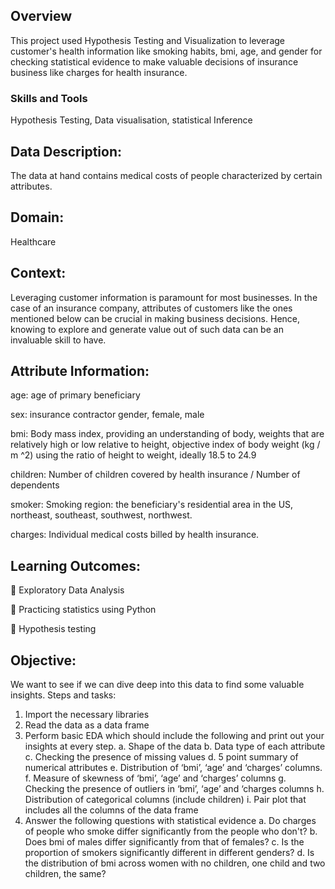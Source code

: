 ## Overview
This project used Hypothesis Testing and Visualization to leverage customer's health information like smoking habits, bmi, age, and gender for checking statistical evidence to make valuable decisions of insurance business like charges for health insurance.

### Skills and Tools

Hypothesis Testing, Data visualisation, statistical Inference
## Data Description:
The data at hand contains medical costs of people characterized by certain
attributes.
## Domain:
Healthcare
## Context:
Leveraging customer information is paramount for most businesses. In the case
of an insurance company, attributes of customers like the ones mentioned
below can be crucial in making business decisions. Hence, knowing to explore
and generate value out of such data can be an invaluable skill to have.
## Attribute Information:
age: age of primary beneficiary

sex: insurance contractor gender, female, male

bmi: Body mass index, providing an understanding of body, weights that are
relatively high or low relative to height, objective index of body weight (kg / m ^2) using the ratio of height to weight, ideally 18.5 to 24.9

children: Number of children covered by health insurance / Number of
dependents

smoker: Smoking
region: the beneficiary's residential area in the US, northeast, southeast,
southwest, northwest.

charges: Individual medical costs billed by health insurance.
## Learning Outcomes:
 Exploratory Data Analysis

 Practicing statistics using Python

 Hypothesis testing

## Objective: 
We want to see if we can dive deep into this data to find some valuable insights.
Steps and tasks: 
1. Import the necessary libraries 
2. Read the data as a data frame 
3. Perform basic EDA which should include the following and print out your 
insights at every step. 
a. Shape of the data
b. Data type of each attribute
c. Checking the presence of missing values 
d. 5 point summary of numerical attributes 
e. Distribution of ‘bmi’, ‘age’ and ‘charges’ columns.
f. Measure of skewness of ‘bmi’, ‘age’ and ‘charges’ columns
g. Checking the presence of outliers in ‘bmi’, ‘age’ and ‘charges 
columns
h. Distribution of categorical columns (include children)
i. Pair plot that includes all the columns of the data frame
4. Answer the following questions with statistical evidence
a. Do charges of people who smoke differ significantly from the 
people who don't?
b. Does bmi of males differ significantly from that of females?
c. Is the proportion of smokers significantly different in different 
genders?
d. Is the distribution of bmi across women with no children, one child 
and two children, the same?
